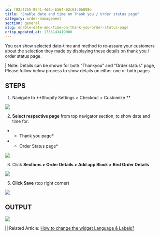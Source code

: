 ```yaml
---
id: f02af255-8241-4d2b-b564-62c61c0b808e
title: "Enable date and time on Thank you / Order status page"
category: order-management
section: general
slug: enable-date-and-time-on-thank-you-order-status-page
crisp_updated_at: 1733143419000
---
```


You can show selected date-time and method to re-assure your customers about the selection they made by displaying these details on thank you / order status page.

| Note: Details can be shown for both "Thankyou" and "Order status" page, Please follow below process to show details on either one or both pages.

## STEPS

1. Navigate to **Shopify Settings > Checkout > Customize **

![](https://storage.crisp.chat/users/helpdesk/website/ca826b447482b000/screenshot-2024-06-19-at-15481_1h2oddy.png)

2. **Select respective page** from top navigator section, to show date and time for:
* * Thank you page*
* * Order Status page*

![](https://storage.crisp.chat/users/helpdesk/website/ca826b447482b000/screenshot-2024-06-19-at-16532_12wjr9.png)

3. Click **Sections > Order Details > Add app Block > Bird Order Details**

![](https://storage.crisp.chat/users/helpdesk/website/ca826b447482b000/datetimethankyou_1f95ii7.png)

5. **Click Save** (top right corner)

![](https://storage.crisp.chat/users/helpdesk/website/ca826b447482b000/screenshot-2024-10-24-at-09070_17aquw1.png)

## OUTPUT

![](https://storage.crisp.chat/users/helpdesk/website/ca826b447482b000/screenshot-2024-06-19-at-17385_km3nuy.png)

|| Related Article: [How to change the widget Language & Labels?](https://help.birdchime.com/en-us/article/how-to-change-the-widget-language-labels-11stcld/)
